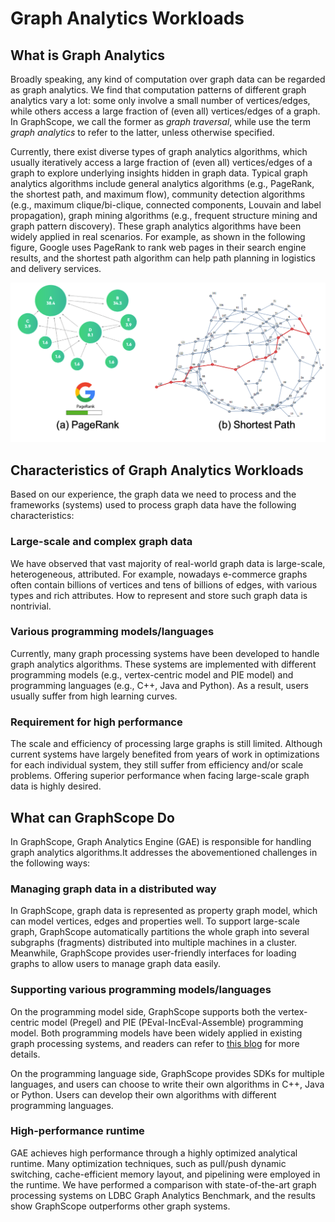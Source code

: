 # Graph Analytics Workloads
## What is Graph Analytics
Broadly speaking, any kind of computation over graph data can be regarded as graph analytics. We find that computation patterns of different graph analytics vary a lot: some only involve a small number of vertices/edges, while others access a large fraction of (even all) vertices/edges of a graph. In GraphScope, we call the former as *graph traversal*, while use the term *graph analytics* to refer to the latter, unless otherwise specified. 

Currently, there exist diverse types of graph analytics algorithms, which usually iteratively access a large fraction of (even all) vertices/edges of a graph to explore underlying insights hidden in graph data. Typical graph analytics algorithms include general analytics algorithms (e.g., PageRank, the shortest path, and maximum flow), community detection algorithms (e.g., maximum clique/bi-clique, connected components, Louvain and label propagation), graph mining algorithms (e.g., frequent structure mining and graph pattern discovery). These graph analytics algorithms have been widely applied in real scenarios. For example,  as shown in the following figure, Google uses PageRank to rank web pages in their search engine results, and the shortest path algorithm can help path planning in logistics and delivery services.

![Applications of graph analytics](./images/analytics_examples.png)


## Characteristics of Graph Analytics Workloads
Based on our experience, the graph data we need to process and the frameworks (systems) used to process graph data have the following characteristics:

### Large-scale and complex graph data

We have observed that vast majority of real-world graph data is large-scale, heterogeneous, attributed. For example, nowadays e-commerce graphs often contain billions of vertices and tens of billions of edges, with various types and rich attributes. How to represent and store such graph data is nontrivial.

### Various programming models/languages

Currently, many graph processing systems have been developed to handle graph analytics algorithms. These systems are implemented with different programming models (e.g., vertex-centric model and PIE model) and programming languages (e.g., C++, Java and Python). As a result, users usually suffer from high learning curves.

### Requirement for high performance

The scale and efficiency of processing large graphs is still limited. Although current systems have largely benefited from years of work in optimizations for each individual system, they still suffer from efficiency and/or scale problems. Offering superior performance when facing large-scale graph data is highly desired.

## What can GraphScope Do 

In GraphScope, Graph Analytics Engine (GAE) is responsible for handling graph analytics algorithms.It addresses the abovementioned challenges in the following ways:

### Managing graph data in a distributed way 

In GraphScope, graph data is represented as property graph model, which can model vertices, edges and properties well. To support large-scale graph, GraphScope automatically partitions the whole graph into several subgraphs (fragments) distributed into multiple machines in a cluster. Meanwhile, GraphScope provides user-friendly interfaces for loading graphs to allow users to manage graph data easily.


### Supporting various programming models/languages

On the programming model side, GraphScope supports both the vertex-centric model (Pregel) and PIE (PEval-IncEval-Assemble) programming model. Both programming models have been widely applied in existing graph processing systems, and readers can refer to [this blog](https://graphscope.io/blog/tech/2021/03/25/a-review-of-programming-models-for-parallel-graph-processing.html) for more details.

On the programming language side, GraphScope provides  SDKs for multiple languages, and users can choose to write their own algorithms in C++, Java or Python. Users can develop their own algorithms with different programming languages.


### High-performance runtime

GAE achieves high performance through a highly optimized analytical runtime. Many optimization techniques, such as pull/push dynamic switching, cache-efficient memory layout, and pipelining were employed in the runtime. We have performed a comparison with state-of-the-art graph processing systems on LDBC Graph Analytics Benchmark, and the results show GraphScope outperforms other graph systems. 
